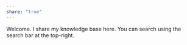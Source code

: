 ```yaml
---
share: "true"
---
```

Welcome. I share my knowledge base here. You can search using the search bar at the top-right. 